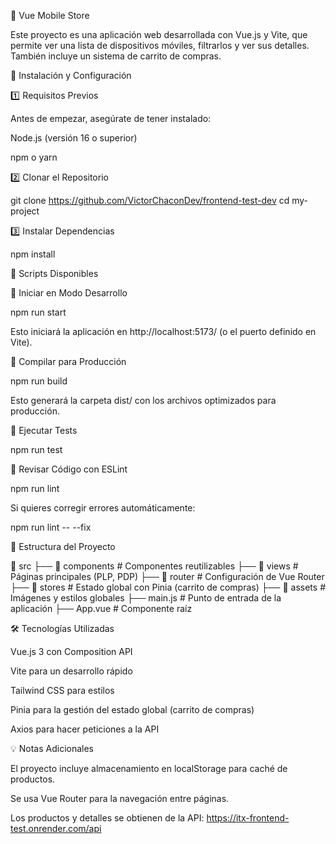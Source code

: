 📱 Vue Mobile Store

Este proyecto es una aplicación web desarrollada con Vue.js y Vite, que permite ver una lista de dispositivos móviles, filtrarlos y ver sus detalles. También incluye un sistema de carrito de compras.

🚀 Instalación y Configuración

1️⃣ Requisitos Previos

Antes de empezar, asegúrate de tener instalado:

Node.js (versión 16 o superior)

npm o yarn

2️⃣ Clonar el Repositorio

git clone https://github.com/VictorChaconDev/frontend-test-dev
cd my-project

3️⃣ Instalar Dependencias

npm install

🎯 Scripts Disponibles

🔹 Iniciar en Modo Desarrollo

npm run start

Esto iniciará la aplicación en http://localhost:5173/ (o el puerto definido en Vite).

🔹 Compilar para Producción

npm run build

Esto generará la carpeta dist/ con los archivos optimizados para producción.

🔹 Ejecutar Tests

npm run test

🔹 Revisar Código con ESLint

npm run lint

Si quieres corregir errores automáticamente:

npm run lint -- --fix

📌 Estructura del Proyecto

📂 src
 ├── 📂 components  # Componentes reutilizables
 ├── 📂 views       # Páginas principales (PLP, PDP)
 ├── 📂 router      # Configuración de Vue Router
 ├── 📂 stores      # Estado global con Pinia (carrito de compras)
 ├── 📂 assets      # Imágenes y estilos globales
 ├── main.js       # Punto de entrada de la aplicación
 ├── App.vue       # Componente raíz

🛠️ Tecnologías Utilizadas

Vue.js 3 con Composition API

Vite para un desarrollo rápido

Tailwind CSS para estilos

Pinia para la gestión del estado global (carrito de compras)

Axios para hacer peticiones a la API

💡 Notas Adicionales

El proyecto incluye almacenamiento en localStorage para caché de productos.

Se usa Vue Router para la navegación entre páginas.

Los productos y detalles se obtienen de la API: https://itx-frontend-test.onrender.com/api
